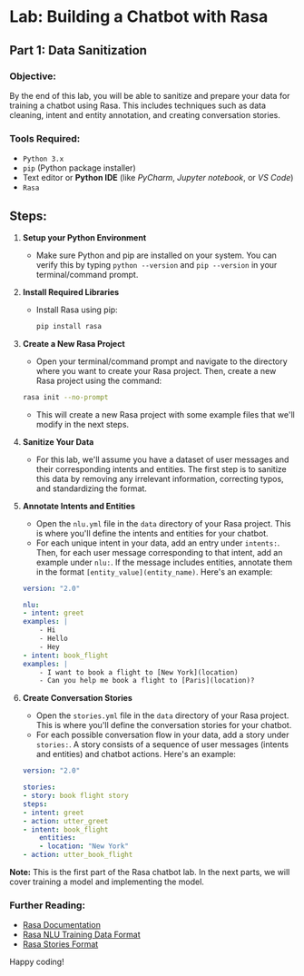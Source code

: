 # Lab: Building a Chatbot with Rasa

## Part 1: Data Sanitization

### **Objective:**

By the end of this lab, you will be able to sanitize and prepare your data for training a chatbot using Rasa. This includes techniques such as data cleaning, intent and entity annotation, and creating conversation stories.

### **Tools Required:**

- `Python 3.x`
- `pip` (Python package installer)
- Text editor or **Python IDE** (like _PyCharm_, _Jupyter notebook_, or _VS Code_)
- `Rasa`

## **Steps:**

1. **Setup your Python Environment**

   - Make sure Python and pip are installed on your system. You can verify this by typing `python --version` and `pip --version` in your terminal/command prompt.

2. **Install Required Libraries**

   - Install Rasa using pip:

     ```bash
     pip install rasa
     ```

3. **Create a New Rasa Project**

   - Open your terminal/command prompt and navigate to the directory where you want to create your Rasa project. Then, create a new Rasa project using the command:

   ```bash
   rasa init --no-prompt
   ```

   - This will create a new Rasa project with some example files that we'll modify in the next steps.

4. **Sanitize Your Data**

   - For this lab, we'll assume you have a dataset of user messages and their corresponding intents and entities. The first step is to sanitize this data by removing any irrelevant information, correcting typos, and standardizing the format.

5. **Annotate Intents and Entities**

   - Open the `nlu.yml` file in the `data` directory of your Rasa project. This is where you'll define the intents and entities for your chatbot.
   - For each unique intent in your data, add an entry under `intents:`. Then, for each user message corresponding to that intent, add an example under `nlu:`. If the message includes entities, annotate them in the format `[entity_value](entity_name)`. Here's an example:

   ```yaml
   version: "2.0"

   nlu:
   - intent: greet
   examples: |
       - Hi
       - Hello
       - Hey
   - intent: book_flight
   examples: |
       - I want to book a flight to [New York](location)
       - Can you help me book a flight to [Paris](location)?
   ```

6. **Create Conversation Stories**

   - Open the `stories.yml` file in the `data` directory of your Rasa project. This is where you'll define the conversation stories for your chatbot.
   - For each possible conversation flow in your data, add a story under `stories:`. A story consists of a sequence of user messages (intents and entities) and chatbot actions. Here's an example:

   ```yaml
   version: "2.0"

   stories:
   - story: book flight story
   steps:
   - intent: greet
   - action: utter_greet
   - intent: book_flight
       entities:
       - location: "New York"
   - action: utter_book_flight
   ```

**Note:** This is the first part of the Rasa chatbot lab. In the next parts, we will cover training a model and implementing the model.

### **Further Reading:**

- [Rasa Documentation](https://rasa.com/docs/)
- [Rasa NLU Training Data Format](https://rasa.com/docs/rasa/training-data-format)
- [Rasa Stories Format](https://rasa.com/docs/rasa/stories)

Happy coding!
